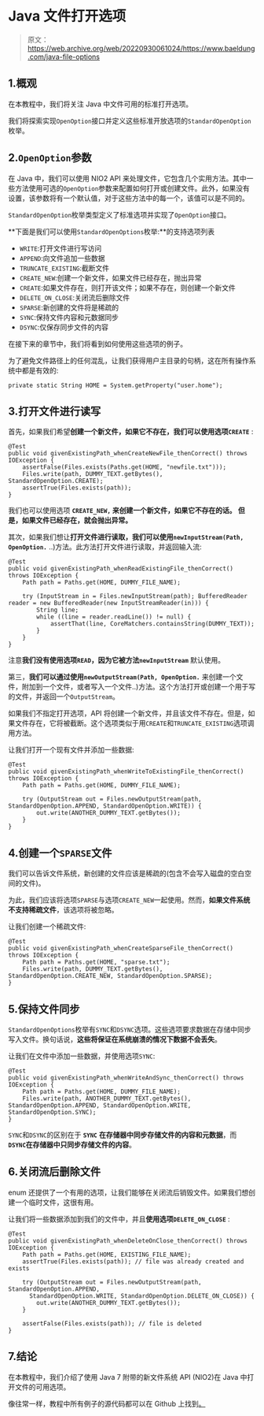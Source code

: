 # Java 文件打开选项

> 原文：<https://web.archive.org/web/20220930061024/https://www.baeldung.com/java-file-options>

## 1.概观

在本教程中，我们将关注 Java 中文件可用的标准打开选项。

我们将探索实现`OpenOption`接口并定义这些标准开放选项的`StandardOpenOption`枚举。

## 2.`OpenOption`参数

在 Java 中，我们可以使用 NIO2 API 来处理文件，它包含几个实用方法。其中一些方法使用可选的`OpenOption`参数来配置如何打开或创建文件。此外，如果没有设置，该参数将有一个默认值，对于这些方法中的每一个，该值可以是不同的。

`StandardOpenOption`枚举类型定义了标准选项并实现了`OpenOption`接口。

**下面是我们可以使用`StandardOpenOptions`枚举:**的支持选项列表

*   `WRITE`:打开文件进行写访问
*   `APPEND`:向文件追加一些数据
*   `TRUNCATE_EXISTING`:截断文件
*   `CREATE_NEW`:创建一个新文件，如果文件已经存在，抛出异常
*   `CREATE`:如果文件存在，则打开该文件；如果不存在，则创建一个新文件
*   `DELETE_ON_CLOSE`:关闭流后删除文件
*   `SPARSE`:新创建的文件将是稀疏的
*   `SYNC`:保持文件内容和元数据同步
*   `DSYNC`:仅保存同步文件的内容

在接下来的章节中，我们将看到如何使用这些选项的例子。

为了避免文件路径上的任何混乱，让我们获得用户主目录的句柄，这在所有操作系统中都是有效的:

```
private static String HOME = System.getProperty("user.home");
```

## 3.打开文件进行读写

首先，如果我们希望**创建一个新文件，如果它不存在，我们可以使用选项`CREATE`** :

```
@Test
public void givenExistingPath_whenCreateNewFile_thenCorrect() throws IOException {
    assertFalse(Files.exists(Paths.get(HOME, "newfile.txt")));
    Files.write(path, DUMMY_TEXT.getBytes(), StandardOpenOption.CREATE);
    assertTrue(Files.exists(path));
}
```

我们也可以使用选项 **`CREATE_NEW,` 来创建一个新文件，如果它不存在的话。** **但是，如果文件已经存在，就会抛出异常。**

其次，如果我们想让**打开文件进行读取，我们可以使用`newInputStream(Path, OpenOption.`** ..)方法。此方法打开文件进行读取，并返回输入流:

```
@Test
public void givenExistingPath_whenReadExistingFile_thenCorrect() throws IOException {
    Path path = Paths.get(HOME, DUMMY_FILE_NAME);

    try (InputStream in = Files.newInputStream(path); BufferedReader reader = new BufferedReader(new InputStreamReader(in))) {
        String line;
        while ((line = reader.readLine()) != null) {
            assertThat(line, CoreMatchers.containsString(DUMMY_TEXT));
        }
    }
} 
```

注意**我们没有使用选项`READ`，因为它被方法`newInputStream`** 默认使用。

第三，**我们可以通过使用`newOutputStream(Path, OpenOption.`** 来创建一个文件，附加到一个文件，或者写入一个文件..)方法。这个方法打开或创建一个用于写的文件，并返回一个`OutputStream`。

如果我们不指定打开选项，API 将创建一个新文件，并且该文件不存在。但是，如果文件存在，它将被截断。这个选项类似于用`CREATE`和`TRUNCATE_EXISTING`选项调用方法。

让我们打开一个现有文件并添加一些数据:

```
@Test
public void givenExistingPath_whenWriteToExistingFile_thenCorrect() throws IOException {
    Path path = Paths.get(HOME, DUMMY_FILE_NAME);

    try (OutputStream out = Files.newOutputStream(path, StandardOpenOption.APPEND, StandardOpenOption.WRITE)) {
        out.write(ANOTHER_DUMMY_TEXT.getBytes());
    }
}
```

## 4.创建一个`SPARSE`文件

我们可以告诉文件系统，新创建的文件应该是稀疏的(包含不会写入磁盘的空白空间的文件)。

为此，我们应该将选项`SPARSE`与选项`CREATE_NEW`一起使用。然而，**如果文件系统不支持稀疏文件**，该选项将被忽略。

让我们创建一个稀疏文件:

```
@Test
public void givenExistingPath_whenCreateSparseFile_thenCorrect() throws IOException {
    Path path = Paths.get(HOME, "sparse.txt");
    Files.write(path, DUMMY_TEXT.getBytes(), StandardOpenOption.CREATE_NEW, StandardOpenOption.SPARSE);
}
```

## 5.保持文件同步

`StandardOpenOptions`枚举有`SYNC`和`DSYNC`选项。这些选项要求数据在存储中同步写入文件。换句话说，**这些将保证在系统崩溃的情况下数据不会丢失**。

让我们在文件中添加一些数据，并使用选项`SYNC`:

```
@Test
public void givenExistingPath_whenWriteAndSync_thenCorrect() throws IOException {
    Path path = Paths.get(HOME, DUMMY_FILE_NAME);
    Files.write(path, ANOTHER_DUMMY_TEXT.getBytes(), StandardOpenOption.APPEND, StandardOpenOption.WRITE, StandardOpenOption.SYNC);
}
```

`SYNC`和`DSYNC`的区别在于 **`SYNC`** **在存储器中同步存储文件的内容和元数据**，而 **`DSYNC`在存储器中只同步存储文件的内容**。

## 6.关闭流后删除文件

enum 还提供了一个有用的选项，让我们能够在关闭流后销毁文件。如果我们想创建一个临时文件，这很有用。

让我们将一些数据添加到我们的文件中，并且**使用选项`DELETE_ON_CLOSE`** :

```
@Test
public void givenExistingPath_whenDeleteOnClose_thenCorrect() throws IOException {
    Path path = Paths.get(HOME, EXISTING_FILE_NAME);
    assertTrue(Files.exists(path)); // file was already created and exists

    try (OutputStream out = Files.newOutputStream(path, StandardOpenOption.APPEND, 
      StandardOpenOption.WRITE, StandardOpenOption.DELETE_ON_CLOSE)) {
        out.write(ANOTHER_DUMMY_TEXT.getBytes());
    }

    assertFalse(Files.exists(path)); // file is deleted
}
```

## 7.结论

在本教程中，我们介绍了使用 Java 7 附带的新文件系统 API (NIO2)在 Java 中打开文件的可用选项。

像往常一样，教程中所有例子的源代码都可以在 Github 上找到[。](https://web.archive.org/web/20220524034652/https://github.com/eugenp/tutorials/tree/master/core-java-modules/core-java-io-3)